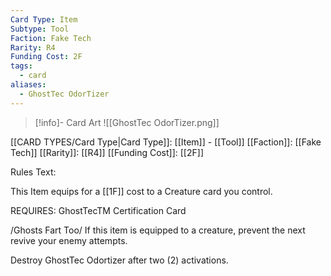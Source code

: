 ```yaml
---
Card Type: Item
Subtype: Tool
Faction: Fake Tech
Rarity: R4
Funding Cost: 2F
tags:
  - card
aliases:
  - GhostTec OdorTizer
---
```

> [!info]- Card Art
> ![[GhostTec OdorTizer.png]]

[[CARD TYPES/Card Type|Card Type]]: [[Item]] - [[Tool]]
[[Faction]]: [[Fake Tech]]
[[Rarity]]: [[R4]]
[[Funding Cost]]: [[2F]]

Rules Text:

This Item equips for a [[1F]] cost to a Creature card you control.

REQUIRES: GhostTecTM Certification Card

/Ghosts Fart Too/ If this item is equipped to a creature, prevent the next revive your enemy attempts.

Destroy GhostTec Odortizer after two (2) activations.